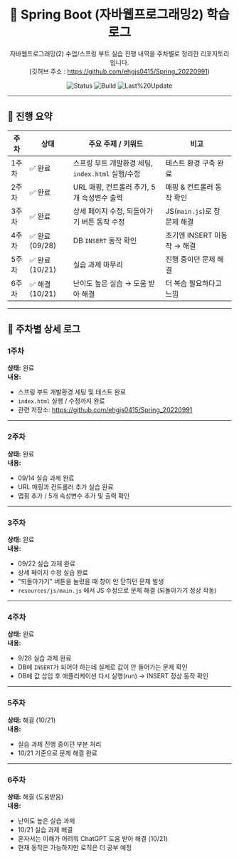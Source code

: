 <div align="center">

# 🧪 Spring Boot (자바웹프로그래밍2) 학습 로그
자바웹프로그래밍(2) 수업/스프링 부트 실습 진행 내역을 주차별로 정리한 리포지토리입니다.  
(깃허브 주소 : https://github.com/ehgjs0415/Spring_20220991)

![Status](https://img.shields.io/badge/Progress-Week%206-blue)
![Build](https://img.shields.io/badge/Spring%20Boot-practice-green)
![Last%20Update](https://img.shields.io/badge/Updated-2025.10.21-success)

</div>

---

## 📅 진행 요약

| 주차  | 상태              | 주요 주제 / 키워드                              | 비고 |
|-------|-------------------|-----------------------------------------------|------|
| 1주차 | ✅ 완료           | 스프링 부트 개발환경 세팅, `index.html` 실행/수정 | 테스트 환경 구축 완료 |
| 2주차 | ✅ 완료           | URL 매핑, 컨트롤러 추가, 5개 속성변수 출력        | 매핑 & 컨트롤러 동작 확인 |
| 3주차 | ✅ 완료           | 상세 페이지 수정, 되돌아가기 버튼 동작 수정        | JS(`main.js`)로 창 문제 해결 |
| 4주차 | ✅ 완료 (09/28)   | DB `INSERT` 동작 확인                           | 초기엔 INSERT 미동작 → 해결 |
| 5주차 | ✅ 완료 (10/21)   | 실습 과제 마무리                                | 진행 중이던 문제 해결 |
| 6주차 | ✅ 해결 (10/21)   | 난이도 높은 실습 → 도움 받아 해결               | 더 복습 필요하다고 느낌 |

---

## 📘 주차별 상세 로그

### 1주차
**상태:** 완료  
**내용:**  
- 스프링 부트 개발환경 세팅 및 테스트 완료  
- `index.html` 실행 / 수정까지 완료  
- 관련 저장소: https://github.com/ehgjs0415/Spring_20220991

---

### 2주차
**상태:** 완료  
**내용:**  
- 09/14 실습 과제 완료
- URL 매핑과 컨트롤러 추가 실습 완료  
- 맵핑 추가 / 5개 속성변수 추가 및 출력 확인

---

### 3주차
**상태:** 완료  
**내용:**  
- 09/22 실습 과제 완료
- 상세 페이지 수정 실습 완료  
- "되돌아가기" 버튼을 눌렀을 때 창이 안 닫히던 문제 발생  
- `resources/js/main.js` 에서 JS 수정으로 문제 해결 (되돌아가기 정상 작동)

---

### 4주차
**상태:** 완료  
**내용:**  
- 9/28 실습 과제 완료  
- DB에 `INSERT`가 되어야 하는데 실제로 값이 안 들어가는 문제 확인  
- DB에 값 삽입 후 애플리케이션 다시 실행(run) → INSERT 정상 동작 확인

---

### 5주차
**상태:** 해결 (10/21)  
**내용:**  
- 실습 과제 진행 중이던 부분 처리  
- 10/21 기준으로 문제 해결 완료

---

### 6주차
**상태:** 해결 (도움받음)  
**내용:**  
- 난이도 높은 실습 과제
- 10/21 실습 과제 해결
- 혼자서는 이해가 어려워 ChatGPT 도움 받아 해결 (10/21)  
- 현재 동작은 가능하지만 로직은 더 공부 예정
